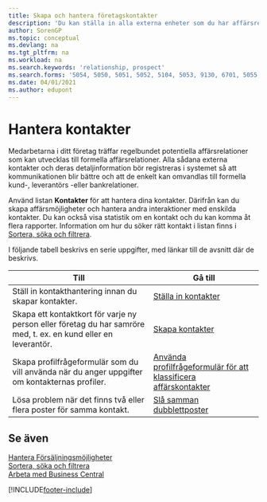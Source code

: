 ```yaml
---
title: Skapa och hantera företagskontakter
description: 'Du kan ställa in alla externa enheter som du har affärsrelationer med (till exempel potentiella kunder, leverantörer och konsulter) för kontakter.'
author: SorenGP
ms.topic: conceptual
ms.devlang: na
ms.tgt_pltfrm: na
ms.workload: na
ms.search.keywords: 'relationship, prospect'
ms.search.forms: '5054, 5050, 5051, 5052, 5104, 5053, 9130, 6701, 5055, 1604'
ms.date: 04/01/2021
ms.author: edupont
---
```

# <a name="managing-contacts"></a><a name="managing-contacts"></a><a name="managing-contacts"></a>Hantera kontakter

Medarbetarna i ditt företag träffar regelbundet potentiella affärsrelationer som kan utvecklas till formella affärsrelationer. Alla sådana externa kontakter och deras detaljinformation bör registreras i systemet så att kommunikationen blir bättre och att de enkelt kan omvandlas till formella kund-, leverantörs -eller bankrelationer.

Använd listan **Kontakter** för att hantera dina kontakter. Därifrån kan du skapa affärsmöjligheter och hantera andra interaktioner med enskilda kontakter. Du kan också visa statistik om en kontakt och du kan komma åt flera rapporter. Information om hur du söker rätt kontakt i listan finns i [Sortera, söka och filtrera](ui-enter-criteria-filters.md).  

I följande tabell beskrivs en serie uppgifter, med länkar till de avsnitt där de beskrivs.

| Till | Gå till |
| --- | --- |
| Ställ in kontakthantering innan du skapar kontakter. |[Ställa in kontakter](marketing-setup-contacts.md) |
| Skapa ett kontaktkort för varje ny person eller företag du har samröre med, t. ex. en kund eller en leverantör. |[Skapa kontakter](marketing-create-contact-companies.md) |
|Skapa profilfrågeformulär som du vill använda när du anger uppgifter om kontakternas profiler.|[Använda profilfrågeformulär för att klassificera affärskontakter](marketing-create-contact-profile-questionnaire.md)|
|Lösa problem när det finns två eller flera poster för samma kontakt.|[Slå samman dubblettposter](sales-how-merge-duplicate-records.md)|

## <a name="see-also"></a><a name="see-also"></a><a name="see-also"></a>Se även

[Hantera Försäljningsmöjligheter](marketing-manage-sales-opportunities.md)  
[Sortera, söka och filtrera](ui-enter-criteria-filters.md)  
[Arbeta med Business Central](ui-work-product.md)  


[!INCLUDE[footer-include](includes/footer-banner.md)]
